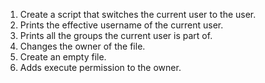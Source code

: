 1. Create a script that switches the current user to the user.
2. Prints the effective username of the current user.
3. Prints all the groups the current user is part of.
4. Changes the owner of the file.
5. Create an empty file.
6. Adds execute permission to the owner.